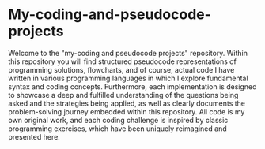 # My-coding-and-pseudocode-projects

Welcome to the "my-coding and pseudocode projects" repository. 
Within this repository you will find structured pseudocode representations of programming solutions, flowcharts, and of course, actual code I have written in various programming languages in which I explore fundamental syntax and coding concepts. 
Furthermore, each implementation is designed to showcase a deep and fulfilled understanding of the questions being asked and the strategies being applied, as well as clearly documents the problem-solving journey embedded within this repository. 
All code is my own original work, and each coding challenge is inspired by classic programming exercises, which have been uniquely reimagined and presented here.
